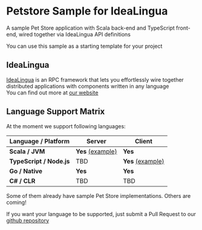 Petstore Sample for IdeaLingua
==============================

A sample Pet Store application with Scala back-end and TypeScript front-end, wired together via IdeaLingua API definitions

You can use this sample as a starting template for your project

IdeaLingua
----------

[IdeaLingua](https://github.com/pshirshov/izumi-r2) is an RPC framework that lets you effortlessly wire together distributed applications with components written in any language<br/>
You can find out more at [our website](https://github.com/pshirshov/izumi-r2)

Language Support Matrix
-----------------------

At the moment we support following languages:

| Language / Platform | Server | Client  |
|-----------|----------------------------|----------------------------|
| **Scala / JVM**          | **Yes** [(example)](./servers/scala-jvm-server) | **Yes** |
| **TypeScript / Node.js** | TBD     | **Yes** [(example)](./clients/typescript-node-client) |
| **Go / Native**          | **Yes** | **Yes** |
| **C# / CLR**             | TBD | TBD |

Some of them already have sample Pet Store implementations. Others are coming!

If you want your language to be supported, just submit a Pull Request to our [github repository](https://github.com/pshirshov/izumi-r2)
